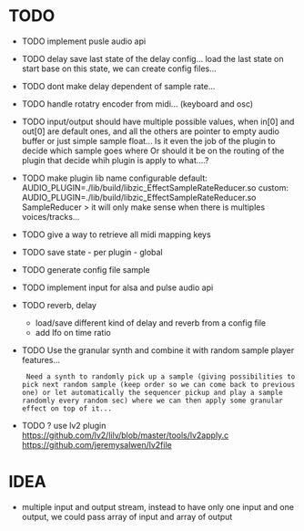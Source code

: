 # TODO

- TODO implement pusle audio api

- TODO delay save last state of the delay config... load the last state on start
       base on this state, we can create config files...

- TODO dont make delay dependent of sample rate...
- TODO handle rotatry encoder from midi... (keyboard and osc)

- TODO input/output should have multiple possible values, when in[0] and out[0] are default ones, and all the others are pointer to empty audio buffer or just simple sample float...
       Is it even the job of the plugin to decide which sample goes where
       Or should it be on the routing of the plugin that decide whih plugin is apply to what....?
- TODO make plugin lib name configurable
       default: AUDIO_PLUGIN=./lib/build/libzic_EffectSampleRateReducer.so
       custom: AUDIO_PLUGIN=./lib/build/libzic_EffectSampleRateReducer.so SampleReducer
       > it will only make sense when there is multiples voices/tracks...

- TODO give a way to retrieve all midi mapping keys
- TODO save state
       - per plugin
       - global
- TODO generate config file sample

- TODO implement input for alsa and pulse audio api
- TODO reverb, delay
     - load/save different kind of delay and reverb from a config file
     - add lfo on time ratio
- TODO Use the granular synth and combine it with random sample player features...

       Need a synth to randomly pick up a sample (giving possibilities to pick next random sample (keep order so we can come back to previous one) or let automatically the sequencer pickup and play a sample randomly every random sec) where we can then apply some granular effect on top of it...
- TODO ? use lv2 plugin
       https://github.com/lv2/lilv/blob/master/tools/lv2apply.c
       https://github.com/jeremysalwen/lv2file

# IDEA

- multiple input and output stream, instead to have only one input and one output, we could pass array of input and array of output
